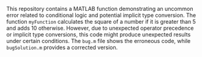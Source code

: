This repository contains a MATLAB function demonstrating an uncommon error related to conditional logic and potential implicit type conversion. The function `myFunction` calculates the square of a number if it is greater than 5 and adds 10 otherwise.  However, due to unexpected operator precedence or implicit type conversions, this code might produce unexpected results under certain conditions. The `bug.m` file shows the erroneous code, while `bugSolution.m` provides a corrected version.